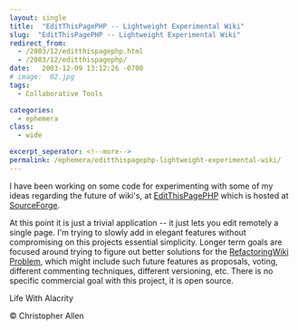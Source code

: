 ```yaml
---
layout: single
title:  "EditThisPagePHP -- Lightweight Experimental Wiki"
slug:  "EditThisPagePHP -- Lightweight Experimental Wiki"
redirect_from:
  - /2003/12/editthispagephp.html
  - /2003/12/editthispagephp/
date:   2003-12-09 13:12:26 -0700
# image:  02.jpg
tags: 
  - Collaborative Tools

categories:
  - ephemera
class:
  - wide

excerpt_seperator: <!--more-->
permalink: /ephemera/editthispagephp-lightweight-experimental-wiki/
---
```


I have been working on some code for experimenting with some of my ideas regarding the future of wiki's, at [EditThisPagePHP](http://editthispagephp.sourceforge.net) which is hosted at [SourceForge](http://www.sourceforge.net).

At this point it is just a trivial application -- it just lets you edit remotely a single page. I'm trying to slowly add in elegant features without compromising on this projects essential simplicity. Longer term goals are focused around trying to figure out better solutions for the [RefactoringWiki Problem](http://c2.com/cgi/wiki?RefactoringWikiPages), which might include such future features as proposals, voting, different commenting techniques, different versioning, etc. There is no specific commercial goal with this project, it is open source.

Life With Alacrity

© Christopher Allen